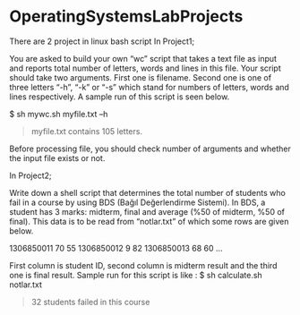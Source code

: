 # OperatingSystemsLabProjects
There are 2 project in linux bash script
In Project1;

You are asked to build your own “wc” script that takes a text file as input and reports total number of letters, words and lines in this file. Your script should take two arguments. First one is filename. Second one is one of three letters “-h”, “-k” or “-s” which stand for numbers of letters, words and lines respectively. A sample run of this script is seen below.

$ sh mywc.sh myfile.txt –h
> myfile.txt contains 105 letters.

Before processing file, you should check number of arguments and whether the input file exists or not.

In Project2;

Write down a shell script that determines the total number of students who fail in a course by using BDS (Bağıl Değerlendirme Sistemi). In BDS, a student has 3 marks: midterm, final and average (%50 of midterm, %50 of final). This data is to be read from “notlar.txt” of which some rows are given below.

1306850011	70	55
1306850012	9	  82
1306850013	68	60
…

First column is student ID, second column is midterm result and the third one is final result. Sample run for this script is like :
$ sh calculate.sh notlar.txt
> 32 students failed in this course

